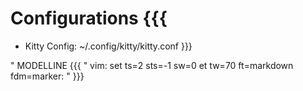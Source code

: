 # Configurations {{{
- Kitty Config: ~/.config/kitty/kitty.conf
}}}

" MODELLINE {{{
" vim: set ts=2 sts=-1 sw=0 et tw=70 ft=markdown fdm=marker:
" }}}
